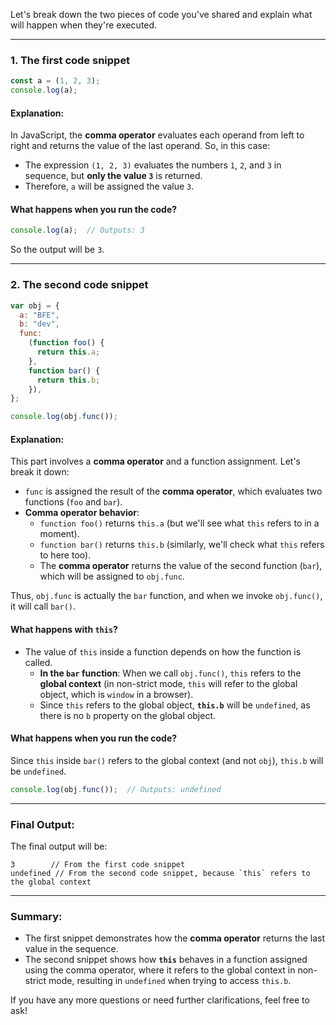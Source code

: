 Let's break down the two pieces of code you've shared and explain what will happen when they're executed.

---

### 1. **The first code snippet**

```javascript
const a = (1, 2, 3);
console.log(a);
```

#### **Explanation:**

In JavaScript, the **comma operator** evaluates each operand from left to right and returns the value of the last operand. So, in this case:

- The expression `(1, 2, 3)` evaluates the numbers `1`, `2`, and `3` in sequence, but **only the value `3`** is returned.
- Therefore, `a` will be assigned the value `3`.

#### **What happens when you run the code?**

```javascript
console.log(a);  // Outputs: 3
```

So the output will be `3`.

---

### 2. **The second code snippet**

```javascript
var obj = {
  a: "BFE",
  b: "dev",
  func:
    (function foo() {
      return this.a;
    },
    function bar() {
      return this.b;
    }),
};

console.log(obj.func());
```

#### **Explanation:**

This part involves a **comma operator** and a function assignment. Let's break it down:

- `func` is assigned the result of the **comma operator**, which evaluates two functions (`foo` and `bar`).
- **Comma operator behavior**: 
  - `function foo()` returns `this.a` (but we'll see what `this` refers to in a moment).
  - `function bar()` returns `this.b` (similarly, we'll check what `this` refers to here too).
  - The **comma operator** returns the value of the second function (`bar`), which will be assigned to `obj.func`.

Thus, `obj.func` is actually the `bar` function, and when we invoke `obj.func()`, it will call `bar()`.

#### **What happens with `this`?**

- The value of `this` inside a function depends on how the function is called.
  - **In the `bar` function**: When we call `obj.func()`, `this` refers to the **global context** (in non-strict mode, `this` will refer to the global object, which is `window` in a browser).
  - Since `this` refers to the global object, **`this.b`** will be `undefined`, as there is no `b` property on the global object.

#### **What happens when you run the code?**

Since `this` inside `bar()` refers to the global context (and not `obj`), `this.b` will be `undefined`.

```javascript
console.log(obj.func());  // Outputs: undefined
```

---

### Final Output:

The final output will be:

```
3        // From the first code snippet
undefined // From the second code snippet, because `this` refers to the global context
```

---

### **Summary:**

- The first snippet demonstrates how the **comma operator** returns the last value in the sequence.
- The second snippet shows how **`this`** behaves in a function assigned using the comma operator, where it refers to the global context in non-strict mode, resulting in `undefined` when trying to access `this.b`.

If you have any more questions or need further clarifications, feel free to ask!
